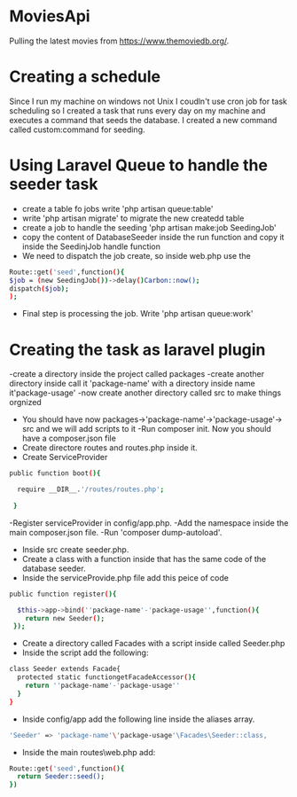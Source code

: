 # MoviesApi
  Pulling the latest movies from https://www.themoviedb.org/.

# Creating a schedule
  Since I run my machine on windows not Unix I coudln't use cron job for task scheduling so I created a task that runs every day on my  machine and executes a command that seeds the database. I created a new command called custom:command for seeding.

# Using Laravel Queue to handle the seeder task
  - create a table fo jobs write 'php artisan queue:table'
  - write 'php artisan migrate' to migrate the new createdd table
  - create a job to handle the seeding 'php artisan make:job SeedingJob'
  - copy the content of DatabaseSeeder inside the run function and copy it inside the SeedinjJob handle function
  - We need to dispatch the job create, so inside web.php use the 
  ```sh
  Route::get('seed',function(){
  $job = (new SeedingJob())->delay()Carbon::now();
  dispatch($job);
  );
  ```
  - Final step is processing the job. Write 'php artisan queue:work'


# Creating the task as laravel plugin

  -create a directory inside the project called packages
  -create another directory inside call it 'package-name' with a directory inside name it'package-usage'
  -now create another directory called src to make things orgnized
  - You should have now packages->'package-name'->'package-usage'-> src and we will add scripts to it
  -Run composer init. Now you should have a composer.json file
  - Create directore routes and routes.php inside it.
  - Create ServiceProvider
  ```sh
  public function boot(){
  
    require __DIR__.'/routes/routes.php';
    
   }
  ```
  -Register serviceProvider in config/app.php.
  -Add the namespace inside the main composer.json file.
  -Run 'composer dump-autoload'.
  - Inside src create seeder.php.
  - Create a class with a function inside that has the same code of the database seeder.
  - Inside the serviceProvide.php file add this peice of code 
  ```sh
  public function register(){
  
    $this->app->bind(''package-name'-'package-usage'',function(){
      return new Seeder();
   });
  ``` 
  - Create a directory called Facades with a script inside called Seeder.php
  - Inside the script add the following:
  ```sh
  class Seeder extends Facade{
    protected static functiongetFacadeAccessor(){
      return ''package-name'-'package-usage''
    }
  }
  ```
  - Inside config/app add the following line inside the aliases array.
  
  ```sh
  'Seeder' => 'package-name'\'package-usage'\Facades\Seeder::class,
  ```  
  - Inside the main routes\web.php add:
  ```sh
  Route::get('seed',function(){
    return Seeder::seed();
  })
  ```


